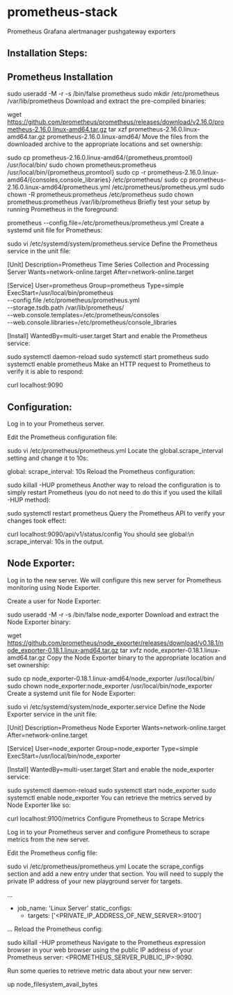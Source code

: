 # prometheus-stack
Prometheus Grafana alertmanager pushgateway exporters

## Installation Steps:
Prometheus Installation
------------------------
sudo useradd -M -r -s /bin/false prometheus
sudo mkdir /etc/prometheus /var/lib/prometheus
Download and extract the pre-compiled binaries:

wget https://github.com/prometheus/prometheus/releases/download/v2.16.0/prometheus-2.16.0.linux-amd64.tar.gz
tar xzf prometheus-2.16.0.linux-amd64.tar.gz prometheus-2.16.0.linux-amd64/
Move the files from the downloaded archive to the appropriate locations and set ownership:

sudo cp prometheus-2.16.0.linux-amd64/{prometheus,promtool} /usr/local/bin/
sudo chown prometheus:prometheus /usr/local/bin/{prometheus,promtool}
sudo cp -r prometheus-2.16.0.linux-amd64/{consoles,console_libraries} /etc/prometheus/
sudo cp prometheus-2.16.0.linux-amd64/prometheus.yml /etc/prometheus/prometheus.yml
sudo chown -R prometheus:prometheus /etc/prometheus
sudo chown prometheus:prometheus /var/lib/prometheus
Briefly test your setup by running Prometheus in the foreground:

prometheus --config.file=/etc/prometheus/prometheus.yml
Create a systemd unit file for Prometheus:

sudo vi /etc/systemd/system/prometheus.service
Define the Prometheus service in the unit file:

[Unit]
Description=Prometheus Time Series Collection and Processing Server
Wants=network-online.target
After=network-online.target

[Service]
User=prometheus
Group=prometheus
Type=simple
ExecStart=/usr/local/bin/prometheus \
    --config.file /etc/prometheus/prometheus.yml \
    --storage.tsdb.path /var/lib/prometheus/ \
    --web.console.templates=/etc/prometheus/consoles \
    --web.console.libraries=/etc/prometheus/console_libraries

[Install]
WantedBy=multi-user.target
Start and enable the Prometheus service:

sudo systemctl daemon-reload
sudo systemctl start prometheus
sudo systemctl enable prometheus
Make an HTTP request to Prometheus to verify it is able to respond:

curl localhost:9090



Configuration:
--------------
Log in to your Prometheus server.

Edit the Prometheus configuration file:

sudo vi /etc/prometheus/prometheus.yml
Locate the global.scrape_interval setting and change it to 10s:

global:
  scrape_interval: 10s
Reload the Prometheus configuration:

sudo killall -HUP prometheus
Another way to reload the configuration is to simply restart Prometheus (you do not need to do this if you used the killall -HUP method):

sudo systemctl restart prometheus
Query the Prometheus API to verify your changes took effect:

curl localhost:9090/api/v1/status/config
You should see global:\n scrape_interval: 10s in the output.


Node Exporter:
---------------
Log in to the new server. We will configure this new server for Prometheus monitoring using Node Exporter.

Create a user for Node Exporter:

sudo useradd -M -r -s /bin/false node_exporter
Download and extract the Node Exporter binary:

wget https://github.com/prometheus/node_exporter/releases/download/v0.18.1/node_exporter-0.18.1.linux-amd64.tar.gz
tar xvfz node_exporter-0.18.1.linux-amd64.tar.gz
Copy the Node Exporter binary to the appropriate location and set ownership:

sudo cp node_exporter-0.18.1.linux-amd64/node_exporter /usr/local/bin/
sudo chown node_exporter:node_exporter /usr/local/bin/node_exporter
Create a systemd unit file for Node Exporter:

sudo vi /etc/systemd/system/node_exporter.service
Define the Node Exporter service in the unit file:

[Unit]
Description=Prometheus Node Exporter
Wants=network-online.target
After=network-online.target

[Service]
User=node_exporter
Group=node_exporter
Type=simple
ExecStart=/usr/local/bin/node_exporter

[Install]
WantedBy=multi-user.target
Start and enable the node_exporter service:

sudo systemctl daemon-reload
sudo systemctl start node_exporter
sudo systemctl enable node_exporter
You can retrieve the metrics served by Node Exporter like so:

curl localhost:9100/metrics
Configure Prometheus to Scrape Metrics

Log in to your Prometheus server and configure Prometheus to scrape metrics from the new server.

Edit the Prometheus config file:

sudo vi /etc/prometheus/prometheus.yml
Locate the scrape_configs section and add a new entry under that section. You will need to supply the private IP address of your new playground server for targets.

...

- job_name: 'Linux Server'
  static_configs:
  - targets: ['<PRIVATE_IP_ADDRESS_OF_NEW_SERVER>:9100']

...
Reload the Prometheus config:

sudo killall -HUP prometheus
Navigate to the Prometheus expression browser in your web browser using the public IP address of your Prometheus server: <PROMETHEUS_SERVER_PUBLIC_IP>:9090.

Run some queries to retrieve metric data about your new server:

up
node_filesystem_avail_bytes



